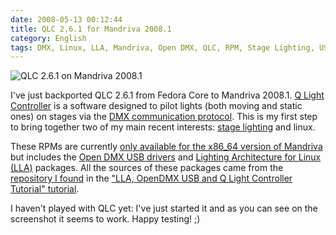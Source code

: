 ```yaml
---
date: 2008-05-13 00:12:44
title: QLC 2.6.1 for Mandriva 2008.1
category: English
tags: DMX, Linux, LLA, Mandriva, Open DMX, QLC, RPM, Stage Lighting, USB
---
```


![QLC 2.6.1 on Mandriva 2008.1](/uploads/2008/qlc-261-on-mandriva-20081.png)

I've just backported QLC 2.6.1 from Fedora Core to Mandriva 2008.1.
[Q Light Controller](http://qlc.sourceforge.net) is a software designed to pilot
lights (both moving and static ones) on stages via the
[DMX communication protocol](http://en.wikipedia.org/wiki/DMX512-A). This is my
first step to bring together two of my main recent interests:
[stage lighting](http://en.wikipedia.org/wiki/Stage_lighting) and linux.

These RPMs are currently
[only available for the x86_64 version of Mandriva](http://github.com/kdeldycke/mandriva-specs)
but includes the
[Open DMX USB drivers](http://www.erwinrol.com/index.php?opensource/dmxusb.php)
and
[Lighting Architecture for Linux (LLA)](http://www.nomis52.net/?section=projects&sect2=lla&page=llaintro)
packages. All the sources of these packages came from the
[repository I found](http://rpms.netmindz.net/FC6/) in the
["LLA, OpenDMX USB and Q Light Controller Tutorial" tutorial](http://opendmx.net/index.php/LLA,_OpenDMX_USB_and_Q_Light_Controller_Tutorial).

I haven't played with QLC yet: I've just started it and as you can see on the
screenshot it seems to work. Happy testing! ;)
